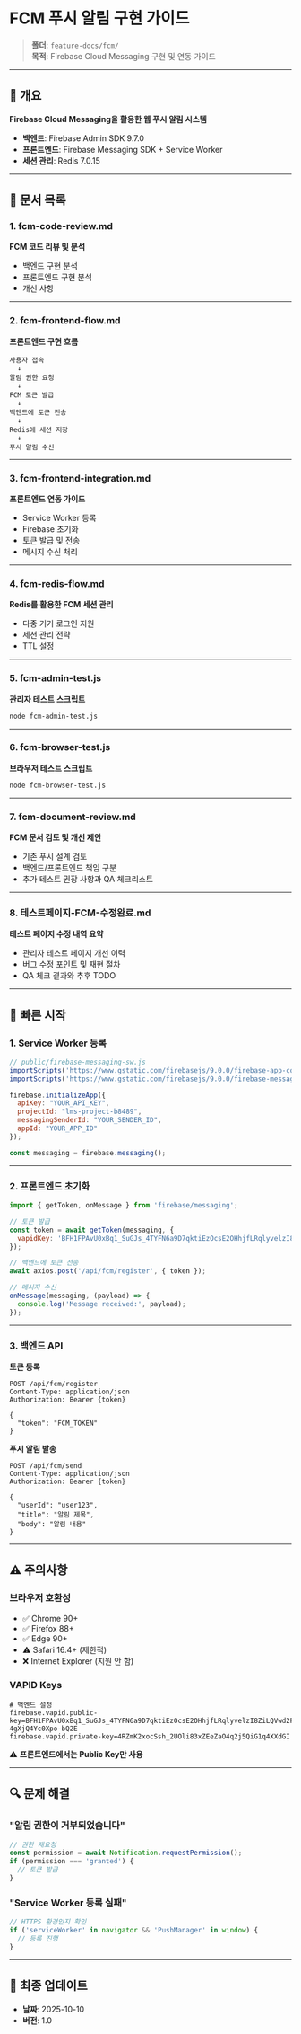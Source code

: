 # FCM 푸시 알림 구현 가이드

> **폴더**: `feature-docs/fcm/`  
> **목적**: Firebase Cloud Messaging 구현 및 연동 가이드

---

## 🔔 개요

**Firebase Cloud Messaging을 활용한 웹 푸시 알림 시스템**

- **백엔드**: Firebase Admin SDK 9.7.0
- **프론트엔드**: Firebase Messaging SDK + Service Worker
- **세션 관리**: Redis 7.0.15

---

## 📄 문서 목록

### 1. fcm-code-review.md

**FCM 코드 리뷰 및 분석**

- 백엔드 구현 분석
- 프론트엔드 구현 분석
- 개선 사항

---

### 2. fcm-frontend-flow.md

**프론트엔드 구현 흐름**

```
사용자 접속
  ↓
알림 권한 요청
  ↓
FCM 토큰 발급
  ↓
백엔드에 토큰 전송
  ↓
Redis에 세션 저장
  ↓
푸시 알림 수신
```

---

### 3. fcm-frontend-integration.md

**프론트엔드 연동 가이드**

- Service Worker 등록
- Firebase 초기화
- 토큰 발급 및 전송
- 메시지 수신 처리

---

### 4. fcm-redis-flow.md

**Redis를 활용한 FCM 세션 관리**

- 다중 기기 로그인 지원
- 세션 관리 전략
- TTL 설정

---

### 5. fcm-admin-test.js

**관리자 테스트 스크립트**

```bash
node fcm-admin-test.js
```

---

### 6. fcm-browser-test.js

**브라우저 테스트 스크립트**

```bash
node fcm-browser-test.js
```

---

### 7. fcm-document-review.md

**FCM 문서 검토 및 개선 제안**

- 기존 푸시 설계 검토
- 백엔드/프론트엔드 책임 구분
- 추가 테스트 권장 사항과 QA 체크리스트

---

### 8. 테스트페이지-FCM-수정완료.md

**테스트 페이지 수정 내역 요약**

- 관리자 테스트 페이지 개선 이력
- 버그 수정 포인트 및 재현 절차
- QA 체크 결과와 추후 TODO

---

## 🚀 빠른 시작

### 1. Service Worker 등록

```javascript
// public/firebase-messaging-sw.js
importScripts('https://www.gstatic.com/firebasejs/9.0.0/firebase-app-compat.js');
importScripts('https://www.gstatic.com/firebasejs/9.0.0/firebase-messaging-compat.js');

firebase.initializeApp({
  apiKey: "YOUR_API_KEY",
  projectId: "lms-project-b8489",
  messagingSenderId: "YOUR_SENDER_ID",
  appId: "YOUR_APP_ID"
});

const messaging = firebase.messaging();
```

---

### 2. 프론트엔드 초기화

```javascript
import { getToken, onMessage } from 'firebase/messaging';

// 토큰 발급
const token = await getToken(messaging, {
  vapidKey: 'BFH1FPAvU0xBq1_SuGJs_4TYFN6a9D7qktiEzOcsE2OHhjfLRqlyvelzI8ZiLQVwd2FJN-4gXjQ4Yc0Xpo-bQ2E'
});

// 백엔드에 토큰 전송
await axios.post('/api/fcm/register', { token });

// 메시지 수신
onMessage(messaging, (payload) => {
  console.log('Message received:', payload);
});
```

---

### 3. 백엔드 API

**토큰 등록**
```
POST /api/fcm/register
Content-Type: application/json
Authorization: Bearer {token}

{
  "token": "FCM_TOKEN"
}
```

**푸시 알림 발송**
```
POST /api/fcm/send
Content-Type: application/json
Authorization: Bearer {token}

{
  "userId": "user123",
  "title": "알림 제목",
  "body": "알림 내용"
}
```

---

## ⚠️ 주의사항

### 브라우저 호환성

- ✅ Chrome 90+
- ✅ Firefox 88+
- ✅ Edge 90+
- ⚠️ Safari 16.4+ (제한적)
- ❌ Internet Explorer (지원 안 함)

### VAPID Keys

```properties
# 백엔드 설정
firebase.vapid.public-key=BFH1FPAvU0xBq1_SuGJs_4TYFN6a9D7qktiEzOcsE2OHhjfLRqlyvelzI8ZiLQVwd2FJN-4gXjQ4Yc0Xpo-bQ2E
firebase.vapid.private-key=4RZmK2xocSsh_2UOli83xZEeZaO4q2j5QiG1q4XXdGI
```

⚠️ **프론트엔드에서는 Public Key만 사용**

---

## 🔍 문제 해결

### "알림 권한이 거부되었습니다"

```javascript
// 권한 재요청
const permission = await Notification.requestPermission();
if (permission === 'granted') {
  // 토큰 발급
}
```

### "Service Worker 등록 실패"

```javascript
// HTTPS 환경인지 확인
if ('serviceWorker' in navigator && 'PushManager' in window) {
  // 등록 진행
}
```

---

## 📅 최종 업데이트

- **날짜**: 2025-10-10
- **버전**: 1.0
